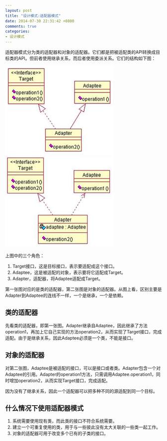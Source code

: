 ```yaml
---
layout: post
title: "设计模式:适配器模式"
date: 2014-07-30 22:31:42 +0800
comments: true
categories: 
- 设计模式
---
```


适配器模式分为类的适配器和对象的适配器。它们都是把被适配类的API转换成目标类的API。但前者使用继承关系，而后者使用委派关系。它们的结构如下图：

![image](/myresource/images/image_blog_2014-07-30_22.38.26.jpg) ![image](/myresource/images/image_blog_2014-07-30_22.40.21.jpg)

<!--more-->

上图中的三个角色：

1. Target接口，这是目标接口，表示要适配成这个接口。
2. Adaptee，这是被适配的对象，表示要将它适配成Target。
3. Adapter，适配器，将Adaptee适配成Target。

第一张图对应的是类的适配器，第二张图是对象的适配器。从图上看，区别主要是Adapter到Adaptee的连线不一样，一个是继承，一个是依赖。

## 类的适配器
先看类的适配器，即第一张图。Adapter继承自Adaptee，因此继承了方法operation1，再加上它自己实现的方法operation2，从而实现了Target接口，完成适配。由于是继承关系，因此Adaptee必须是一个类，不能是接口。

## 对象的适配器
对第二张图，Adaptee是被适配的接口，可以是接口或者类。Adapter包含一个对Adaptee的引用。Adapter的operation1方法，只需调用Adaptee.operation1，同时增加operation2，从而实现Target接口，完成适配。

因为没有了继承关系，因此一个适配器可以把多种不同的源适配到同一个目标。

## 什么情况下使用适配器模式
1. 系统需要使用现有类，而此类的接口不符合系统需要。
2. 建立一个可重复使用的类，用于与一些彼此没有太大关联的一些类一起工作。
3. 对象的适配器可用于改变多个已有的子类的接口。